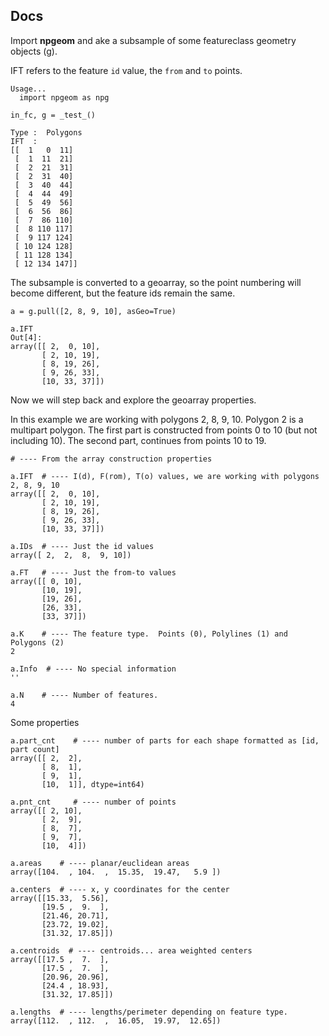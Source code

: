 ## Docs ##

Import **npgeom** and ake a subsample of some featureclass geometry objects (g).

IFT refers to the feature `id` value, the `from` and `to` points.
```
Usage...
  import npgeom as npg

in_fc, g = _test_()

Type :  Polygons
IFT  :
[[  1   0  11]
 [  1  11  21]
 [  2  21  31]
 [  2  31  40]
 [  3  40  44]
 [  4  44  49]
 [  5  49  56]
 [  6  56  86]
 [  7  86 110]
 [  8 110 117]
 [  9 117 124]
 [ 10 124 128]
 [ 11 128 134]
 [ 12 134 147]]
```

The subsample is converted to a geoarray, so the point numbering will become different, but the feature ids remain the same.
```
a = g.pull([2, 8, 9, 10], asGeo=True)

a.IFT
Out[4]: 
array([[ 2,  0, 10],
       [ 2, 10, 19],
       [ 8, 19, 26],
       [ 9, 26, 33],
       [10, 33, 37]])

```

Now we will step back and explore the geoarray properties.

In this example we are working with polygons 2, 8, 9, 10.  Polygon 2 is a multipart polygon.  The first part is constructed from points 0 to 10 (but not including 10).  The second part, continues from points 10 to 19.

```
# ---- From the array construction properties

a.IFT  # ---- I(d), F(rom), T(o) values, we are working with polygons 2, 8, 9, 10
array([[ 2,  0, 10],
       [ 2, 10, 19],
       [ 8, 19, 26],
       [ 9, 26, 33],
       [10, 33, 37]])

a.IDs  # ---- Just the id values
array([ 2,  2,  8,  9, 10])

a.FT   # ---- Just the from-to values
array([[ 0, 10],
       [10, 19],
       [19, 26],
       [26, 33],
       [33, 37]])

a.K    # ---- The feature type.  Points (0), Polylines (1) and Polygons (2)
2

a.Info  # ---- No special information
''

a.N    # ---- Number of features.
4

```
Some properties

```
a.part_cnt    # ---- number of parts for each shape formatted as [id, part count]
array([[ 2,  2],
       [ 8,  1],
       [ 9,  1],
       [10,  1]], dtype=int64)

a.pnt_cnt     # ---- number of points
array([[ 2, 10],
       [ 2,  9],
       [ 8,  7],
       [ 9,  7],
       [10,  4]])
 
a.areas    # ---- planar/euclidean areas
array([104.  , 104.  ,  15.35,  19.47,   5.9 ])

a.centers  # ---- x, y coordinates for the center 
array([[15.33,  5.56],
       [19.5 ,  9.  ],
       [21.46, 20.71],
       [23.72, 19.02],
       [31.32, 17.85]])

a.centroids  # ---- centroids... area weighted centers
array([[17.5 ,  7.  ],
       [17.5 ,  7.  ],
       [20.96, 20.96],
       [24.4 , 18.93],
       [31.32, 17.85]])

a.lengths  # ---- lengths/perimeter depending on feature type.
array([112.  , 112.  ,  16.05,  19.97,  12.65])
```
